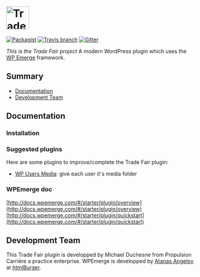 # <a href="http://wpemerge.com"><img src="https://docs.wpemerge.com/_images/wpemerge-plugin-logo-bar.png" height="61" alt="Trade Fair Logo" aria-label='WPEmerge.com' /></a>

[![Packagist](https://img.shields.io/packagist/vpre/htmlburger/wpemerge-plugin.svg?style=flat-square&colorB=0366d6)](https://packagist.org/packages/htmlburger/wpemerge-plugin) [![Travis branch](https://img.shields.io/travis/htmlburger/wpemerge-plugin/master.svg?style=flat-square)](https://travis-ci.org/htmlburger/wpemerge-plugin/builds) [![Gitter](https://img.shields.io/gitter/room/nwjs/nw.js.svg?style=flat-square&colorB=7d07d1)](https://gitter.im/wpemerge/Lobby)

_This is the Trade Fair project_
A modern WordPress plugin which uses the [WP Emerge](https://github.com/htmlburger/wpemerge) framework.

## Summary

- [Documentation](#documentation)
- [Development Team](#development-team)

## Documentation

### Installation

### Suggested plugins

Here are some plugins to improve/complete the Trade Fair plugin:

- [WP Users Media](https://wordpress.org/plugins/wp-users-media/): give each user it's media folder

### WPEmerge doc
[http://docs.wpemerge.com/#/starter/plugin/overview](http://docs.wpemerge.com/#/starter/plugin/overview)
[http://docs.wpemerge.com/#/starter/plugin/quickstart](http://docs.wpemerge.com/#/starter/plugin/quickstart)

## Development Team

This Trade Fair plugin is developped by Michael Duchesne from Propulsion Carrière a practice enterprise.
WPEmerge is developped by [Atanas Angelov](https://atanas.dev/) at [htmlBurger](http://htmlburger.com).
